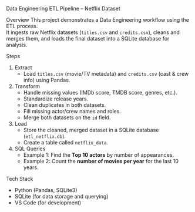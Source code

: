 Data Engineering ETL Pipeline – Netflix Dataset

Overview
This project demonstrates a Data Engineering workflow using the ETL process.  
It ingests raw Netflix datasets (`titles.csv` and `credits.csv`), cleans and merges them, and loads the final dataset into a SQLite database for analysis.

Steps
1. Extract
   - Load `titles.csv` (movie/TV metadata) and `credits.csv` (cast & crew info) using Pandas.
2. Transform
   - Handle missing values (IMDb score, TMDB score, genres, etc.).
   - Standardize release years.
   - Clean duplicates in both datasets.
   - Fill missing actor/crew names and roles.
   - Merge both datasets on the `id` field.
3. Load
   - Store the cleaned, merged dataset in a SQLite database (`etl_netflix.db`).
   - Create a table called `netflix_data`.
4. SQL Queries
   - Example 1: Find the **Top 10 actors** by number of appearances.  
   - Example 2: Count the **number of movies per year** for the last 10 years.

Tech Stack
- Python (Pandas, SQLite3)
- SQLite (for data storage and querying)
- VS Code (for development)

